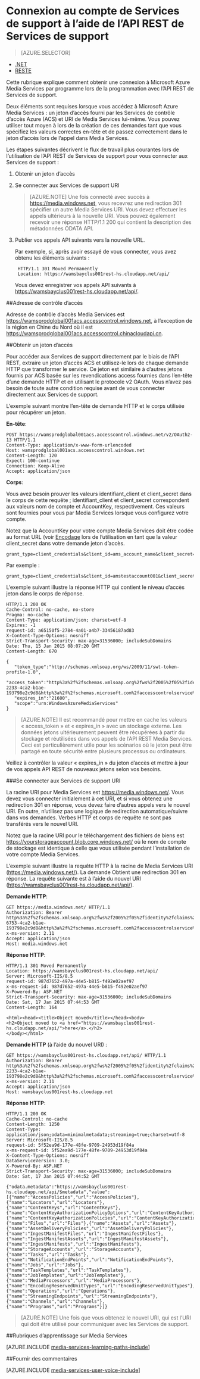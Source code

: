 <properties 
    pageTitle="Connexion au compte de Services de support à l’aide de l’API REST | Microsoft Azure" 
    description="Cette rubrique montre comment se connecter à Media Services en utilisant l’API REST." 
    services="media-services" 
    documentationCenter="" 
    authors="Juliako" 
    manager="erikre" 
    editor=""/>

<tags 
    ms.service="media-services" 
    ms.workload="media" 
    ms.tgt_pltfrm="na" 
    ms.devlang="dotnet" 
    ms.topic="article" 
    ms.date="09/26/2016"  
    ms.author="juliako"/>


# <a name="connecting-to-media-services-account-using-media-services-rest-api"></a>Connexion au compte de Services de support à l’aide de l’API REST de Services de support

> [AZURE.SELECTOR]
- [.NET](media-services-dotnet-connect-programmatically.md)
- [RESTE](media-services-rest-connect-programmatically.md)

Cette rubrique explique comment obtenir une connexion à Microsoft Azure Media Services par programme lors de la programmation avec l’API REST de Services de support.

Deux éléments sont requises lorsque vous accédez à Microsoft Azure Media Services : un jeton d’accès fourni par les Services de contrôle d’accès Azure (ACS) et URI de Media Services lui-même. Vous pouvez utiliser tout moyen à lors de la création de ces demandes tant que vous spécifiez les valeurs correctes en-tête et de passez correctement dans le jeton d’accès lors de l’appel dans Media Services.

Les étapes suivantes décrivent le flux de travail plus courantes lors de l’utilisation de l’API REST de Services de support pour vous connecter aux Services de support :

1. Obtenir un jeton d’accès 
2. Se connecter aux Services de support URI 

    >[AZURE.NOTE] Une fois connecté avec succès à https://media.windows.net, vous recevrez une redirection 301 spécifier un autre Media Services URI. Vous devez effectuer les appels ultérieurs à la nouvelle URI.
Vous pouvez également recevoir une réponse HTTP/1.1 200 qui contient la description des métadonnées ODATA API.

3. Publier vos appels API suivants vers la nouvelle URL. 

    Par exemple, si, après avoir essayé de vous connecter, vous avez obtenu les éléments suivants :

        HTTP/1.1 301 Moved Permanently
        Location: https://wamsbayclus001rest-hs.cloudapp.net/api/

    Vous devez enregistrer vos appels API suivants à https://wamsbayclus001rest-hs.cloudapp.net/api/.

##<a name="access-control-address"></a>Adresse de contrôle d’accès

Adresse de contrôle d’accès Media Services est https://wamsprodglobal001acs.accesscontrol.windows.net, à l’exception de la région en Chine du Nord où il est https://wamsprodglobal001acs.accesscontrol.chinacloudapi.cn.

##<a name="getting-an-access-token"></a>Obtenir un jeton d’accès

Pour accéder aux Services de support directement par le biais de l’API REST, extraire un jeton d’accès ACS et utilisez-le lors de chaque demande HTTP que transformer le service. Ce jeton est similaire à d’autres jetons fournis par ACS basée sur les revendications access fournies dans l’en-tête d’une demande HTTP et en utilisant le protocole v2 OAuth. Vous n’avez pas besoin de toute autre condition requise avant de vous connecter directement aux Services de support.

L’exemple suivant montre l’en-tête de demande HTTP et le corps utilisée pour récupérer un jeton.

**En-tête**:

    POST https://wamsprodglobal001acs.accesscontrol.windows.net/v2/OAuth2-13 HTTP/1.1
    Content-Type: application/x-www-form-urlencoded
    Host: wamsprodglobal001acs.accesscontrol.windows.net
    Content-Length: 120
    Expect: 100-continue
    Connection: Keep-Alive
    Accept: application/json

    
**Corps**:

Vous avez besoin prouver les valeurs identifiant_client et client_secret dans le corps de cette requête ; identifiant_client et client_secret correspondent aux valeurs nom de compte et AccountKey, respectivement. Ces valeurs sont fournies pour vous par Media Services lorsque vous configurez votre compte. 

Notez que la AccountKey pour votre compte Media Services doit être codée au format URL (voir [Encodage](http://tools.ietf.org/html/rfc3986#section-2.1) lors de l’utilisation en tant que la valeur client_secret dans votre demande jeton d’accès.

    grant_type=client_credentials&client_id=ams_account_name&client_secret=URL_encoded_ams_account_key&scope=urn%3aWindowsAzureMediaServices


Par exemple : 

    grant_type=client_credentials&client_id=amstestaccount001&client_secret=wUNbKhNj07oqjqU3Ah9R9f4kqTJ9avPpfe6Pk3YZ7ng%3d&scope=urn%3aWindowsAzureMediaServices


L’exemple suivant illustre la réponse HTTP qui contient le niveau d’accès jeton dans le corps de réponse.

    HTTP/1.1 200 OK
    Cache-Control: no-cache, no-store
    Pragma: no-cache
    Content-Type: application/json; charset=utf-8
    Expires: -1
    request-id: a65150f5-2784-4a01-a4b7-33456187ad83
    X-Content-Type-Options: nosniff
    Strict-Transport-Security: max-age=31536000; includeSubDomains
    Date: Thu, 15 Jan 2015 08:07:20 GMT
    Content-Length: 670
    
    {  
       "token_type":"http://schemas.xmlsoap.org/ws/2009/11/swt-token-profile-1.0",
       "access_token":"http%3a%2f%2fschemas.xmlsoap.org%2fws%2f2005%2f05%2fidentity%2fclaims%2fnameidentifier=amstestaccount001&urn%3aSubscriptionId=z7f19258-2233-4ca2-b1ae-193798e2c9d8&http%3a%2f%2fschemas.microsoft.com%2faccesscontrolservice%2f2010%2f07%2fclaims%2fidentityprovider=https%3a%2f%2fwamsprodglobal001acs.accesscontrol.windows.net%2f&Audience=urn%3aWindowsAzureMediaServices&ExpiresOn=1421330840&Issuer=https%3a%2f%2fwamsprodglobal001acs.accesscontrol.windows.net%2f&HMACSHA256=uf69n82KlqZmkJDNxhJkOxpyIpA2HDyeGUTtSnq1vlE%3d",
       "expires_in":"21600",
       "scope":"urn:WindowsAzureMediaServices"
    }
    

>[AZURE.NOTE]
Il est recommandé pour mettre en cache les valeurs « access_token » et « expires_in » avec un stockage externe. Les données jetons ultérieurement peuvent être récupérées à partir du stockage et réutilisées dans vos appels de l’API REST Media Services. Ceci est particulièrement utile pour les scénarios où le jeton peut être partagé en toute sécurité entre plusieurs processus ou ordinateurs.

Veillez à contrôler la valeur « expires_in » du jeton d’accès et mettre à jour de vos appels API REST de nouveaux jetons selon vos besoins.

###<a name="connecting-to-the-media-services-uri"></a>Se connecter aux Services de support URI

La racine URI pour Media Services est https://media.windows.net/. Vous devez vous connecter initialement à cet URI, et si vous obtenez une redirection 301 en réponse, vous devez faire d’autres appels vers le nouvel URI. En outre, n’utilisez pas une logique de redirection automatique/suivre dans vos demandes. Verbes HTTP et corps de requête ne sont pas transférés vers le nouvel URI.

Notez que la racine URI pour le téléchargement des fichiers de biens est https://yourstorageaccount.blob.core.windows.net/ où le nom de compte de stockage est identique à celle que vous utilisée pendant l’installation de votre compte Media Services.

L’exemple suivant illustre la requête HTTP à la racine de Media Services URI (https://media.windows.net/). La demande Obtient une redirection 301 en réponse. La requête suivante est à l’aide du nouvel URI (https://wamsbayclus001rest-hs.cloudapp.net/api/).     

**Demande HTTP**:
    
    GET https://media.windows.net/ HTTP/1.1
    Authorization: Bearer http%3a%2f%2fschemas.xmlsoap.org%2fws%2f2005%2f05%2fidentity%2fclaims%2fnameidentifier=amstestaccount001&urn%3aSubscriptionId=z7f19258-6753-4ca2-b1ae-193798e2c9d8&http%3a%2f%2fschemas.microsoft.com%2faccesscontrolservice%2f2010%2f07%2fclaims%2fidentityprovider=https%3a%2f%2fwamsprodglobal001acs.accesscontrol.windows.net%2f&Audience=urn%3aWindowsAzureMediaServices&ExpiresOn=1421500579&Issuer=https%3a%2f%2fwamsprodglobal001acs.accesscontrol.windows.net%2f&HMACSHA256=ElVWXOnMVggFQl%2ft9vhdcv1qH1n%2fE8l3hRef4zPmrzg%3d
    x-ms-version: 2.11
    Accept: application/json
    Host: media.windows.net


**Réponse HTTP**:
    
    HTTP/1.1 301 Moved Permanently
    Location: https://wamsbayclus001rest-hs.cloudapp.net/api/
    Server: Microsoft-IIS/8.5
    request-id: 987d7652-497a-44e5-b815-f492e02aef97
    x-ms-request-id: 987d7652-497a-44e5-b815-f492e02aef97
    X-Powered-By: ASP.NET
    Strict-Transport-Security: max-age=31536000; includeSubDomains
    Date: Sat, 17 Jan 2015 07:44:53 GMT
    Content-Length: 164
    
    <html><head><title>Object moved</title></head><body>
    <h2>Object moved to <a href="https://wamsbayclus001rest-hs.cloudapp.net/api/">here</a>.</h2>
    </body></html>


**Demande HTTP** (à l’aide du nouvel URI) :
            
    GET https://wamsbayclus001rest-hs.cloudapp.net/api/ HTTP/1.1
    Authorization: Bearer http%3a%2f%2fschemas.xmlsoap.org%2fws%2f2005%2f05%2fidentity%2fclaims%2fnameidentifier=amstestaccount001&urn%3aSubscriptionId=z7f19258-2233-4ca2-b1ae-193798e2c9d8&http%3a%2f%2fschemas.microsoft.com%2faccesscontrolservice%2f2010%2f07%2fclaims%2fidentityprovider=https%3a%2f%2fwamsprodglobal001acs.accesscontrol.windows.net%2f&Audience=urn%3aWindowsAzureMediaServices&ExpiresOn=1421500579&Issuer=https%3a%2f%2fwamsprodglobal001acs.accesscontrol.windows.net%2f&HMACSHA256=ElVWXOnMVggFQl%2ft9vhdcv1qH1n%2fE8l3hRef4zPmrzg%3d
    x-ms-version: 2.11
    Accept: application/json
    Host: wamsbayclus001rest-hs.cloudapp.net


**Réponse HTTP**:
    
    HTTP/1.1 200 OK
    Cache-Control: no-cache
    Content-Length: 1250
    Content-Type: application/json;odata=minimalmetadata;streaming=true;charset=utf-8
    Server: Microsoft-IIS/8.5
    request-id: 5f52ea9d-177e-48fe-9709-24953d19f84a
    x-ms-request-id: 5f52ea9d-177e-48fe-9709-24953d19f84a
    X-Content-Type-Options: nosniff
    DataServiceVersion: 3.0;
    X-Powered-By: ASP.NET
    Strict-Transport-Security: max-age=31536000; includeSubDomains
    Date: Sat, 17 Jan 2015 07:44:52 GMT
    
    {"odata.metadata":"https://wamsbayclus001rest-hs.cloudapp.net/api/$metadata","value":[{"name":"AccessPolicies","url":"AccessPolicies"},{"name":"Locators","url":"Locators"},{"name":"ContentKeys","url":"ContentKeys"},{"name":"ContentKeyAuthorizationPolicyOptions","url":"ContentKeyAuthorizationPolicyOptions"},{"name":"ContentKeyAuthorizationPolicies","url":"ContentKeyAuthorizationPolicies"},{"name":"Files","url":"Files"},{"name":"Assets","url":"Assets"},{"name":"AssetDeliveryPolicies","url":"AssetDeliveryPolicies"},{"name":"IngestManifestFiles","url":"IngestManifestFiles"},{"name":"IngestManifestAssets","url":"IngestManifestAssets"},{"name":"IngestManifests","url":"IngestManifests"},{"name":"StorageAccounts","url":"StorageAccounts"},{"name":"Tasks","url":"Tasks"},{"name":"NotificationEndPoints","url":"NotificationEndPoints"},{"name":"Jobs","url":"Jobs"},{"name":"TaskTemplates","url":"TaskTemplates"},{"name":"JobTemplates","url":"JobTemplates"},{"name":"MediaProcessors","url":"MediaProcessors"},{"name":"EncodingReservedUnitTypes","url":"EncodingReservedUnitTypes"},{"name":"Operations","url":"Operations"},{"name":"StreamingEndpoints","url":"StreamingEndpoints"},{"name":"Channels","url":"Channels"},{"name":"Programs","url":"Programs"}]}
     


>[AZURE.NOTE] Une fois que vous obtenez le nouvel URI, qui est l’URI qui doit être utilisé pour communiquer avec les Services de support. 


##<a name="media-services-learning-paths"></a>Rubriques d’apprentissage sur Media Services

[AZURE.INCLUDE [media-services-learning-paths-include](../../includes/media-services-learning-paths-include.md)]

##<a name="provide-feedback"></a>Fournir des commentaires

[AZURE.INCLUDE [media-services-user-voice-include](../../includes/media-services-user-voice-include.md)]
